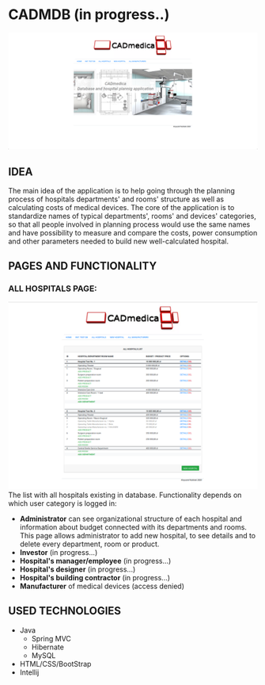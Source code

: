 # CADMDB (in progress..)

![](src/main/webapp/resources/img/forReadme/screenshoot_001.png)

## IDEA
The main idea of the application is to help going through the planning process of hospitals departments' and rooms' structure as well as calculating costs of medical devices.
The core of the application is to standardize names of typical departments', rooms' and devices' categories, so that all people involved in planning process would use the same names and have possibility to measure and compare the costs, power consumption and other parameters needed to build new well-calculated hospital.

## PAGES AND FUNCTIONALITY

### ALL HOSPITALS PAGE:
![](src/main/webapp/resources/img/forReadme/screenshoot_allHospitalsPage_001.png)
The list with all hospitals existing in database. 
Functionality depends on which user category is logged in:
* **Administrator** can see organizational structure of each hospital and information about budget connected with its departments and rooms. This page allows administrator to add new hospital, to see details and to delete every department, room or product.
* **Investor** (in progress...)
* **Hospital's manager/employee** (in progress...)
* **Hospital's designer** (in progress...)
* **Hospital's building contractor** (in progress...)
* **Manufacturer** of medical devices (access denied)

## USED TECHNOLOGIES
* Java
    * Spring MVC
    * Hibernate
    * MySQL
* HTML/CSS/BootStrap
* Intellij